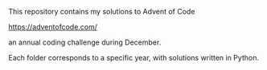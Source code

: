 
This repository contains my solutions to Advent of Code

https://adventofcode.com/

an annual coding challenge during December. 

Each folder corresponds to a specific year, with solutions written in Python.



